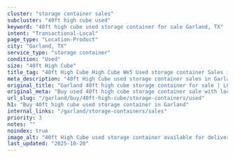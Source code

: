 ```yaml
---
cluster: "storage container sales"
subcluster: "40ft high cube used"
keyword: "40ft high cube used storage container for sale Garland, TX"
intent: "Transactional-Local"
page_type: "Location-Product"
city: "Garland, TX"
service_type: "storage container"
condition: "Used"
size: "40ft High Cube"
title_tag: "40ft High Cube High Cube We5 Used storage container Sales in Garland | LC Container"
meta_description: "40ft High Cube used storage container sales in Garland. High cube containers with extra height. Fast delivery, competitive pricing. Serving storage containers area. Quote ID: D2W. Call (214) 524-4168 for your free quote today."
original_title: "Garland 40ft high cube storage container for sale | LC"
original_meta: "Buy used 40ft high cube storage container sale with local delivery in Garland, TX. LC Container — local Since 2003. Request a fast quote today."
url_slug: "/garland/buy/40ft-high-cube/storage-containers/used"
h1: "Buy 40ft high cube used storage container in Garland"
internal_links: "/garland/storage-containers/sales"
priority: 3
notes: ""
noindex: true
image_alt: "40ft High Cube used storage container available for delivery in Garland"
last_updated: "2025-10-20"
---
```


<!-- TODO: Add unique city/inventory copy, images, and internal links here. -->
